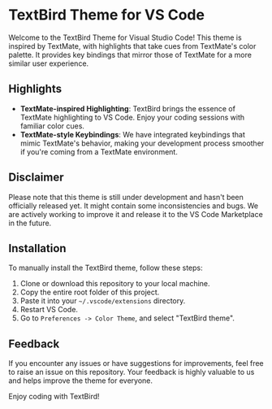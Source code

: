# TextBird Theme for VS Code

Welcome to the TextBird Theme for Visual Studio Code! This theme is inspired by TextMate, with highlights that take cues from TextMate's color palette. It provides key bindings that mirror those of TextMate for a more similar user experience.

## Highlights

- **TextMate-inspired Highlighting**: TextBird brings the essence of TextMate highlighting to VS Code. Enjoy your coding sessions with familiar color cues.
- **TextMate-style Keybindings**: We have integrated keybindings that mimic TextMate's behavior, making your development process smoother if you're coming from a TextMate environment.

## Disclaimer

Please note that this theme is still under development and hasn't been officially released yet. It might contain some inconsistencies and bugs. We are actively working to improve it and release it to the VS Code Marketplace in the future.

## Installation

To manually install the TextBird theme, follow these steps:

1. Clone or download this repository to your local machine.
2. Copy the entire root folder of this project.
3. Paste it into your `~/.vscode/extensions` directory.
4. Restart VS Code.
5. Go to `Preferences -> Color Theme`, and select "TextBird theme".

## Feedback

If you encounter any issues or have suggestions for improvements, feel free to raise an issue on this repository. Your feedback is highly valuable to us and helps improve the theme for everyone.

Enjoy coding with TextBird!

